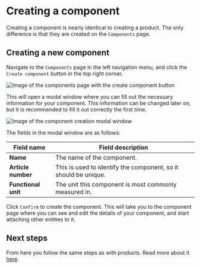 # Creating a component

Creating a component is nearly identical to creating a product. The only difference is that they are created on the `Components` page.

## Creating a new component

Navigate to the `Components` page in the left navigation menu, and click the `Create component` button in the top right corner.

![Image of the components page with the create component button](/images/placeholder.png)

This will open a modal window where you can fill out the necessary information for your component. This information can be changed later on, but it is recommended to fill it out correctly the first time.

![Image of the component creation modal window](/images/placeholder.png)

The fields in the modal window are as follows:

| Field name          | Field description                                               |
| ------------------- | --------------------------------------------------------------- |
| **Name**            | The name of the component.                                      |
| **Article number**  | This is used to identify the component, so it should be unique. |
| **Functional unit** | The unit this component is most commonly measured in.           |

Click `Confirm` to create the component. This will take you to the component page where you can see and edit the details of your component, and start attaching other entities to it.

## Next steps

From here you follow the same steps as with products. Read more about it [here](/documentation/product/creating-a-product).

